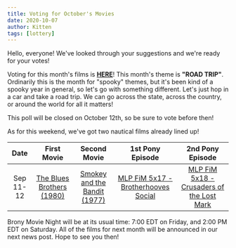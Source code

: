 ```yaml
---
title: Voting for October's Movies
date: 2020-10-07
author: Kitten
tags: [lottery]
---
```


Hello, everyone! We've looked through your suggestions and we're ready for your votes!

Voting for this month's films is **[HERE][lotto]**!  This month's theme is **"ROAD TRIP"**.  Ordinarily this is the month for "spooky" themes, but it's been kind of a spooky year in general, so let's go with something different. Let's just hop in a car and take a road trip. We can go across the state, across the country, or around the world for all it matters!

This poll will be closed on October 12th, so be sure to vote before then!

As for this weekend, we've got two nautical films already lined up!

| Date | First Movie | Second Movie | 1st Pony Episode | 2nd Pony Episode |
| :----------: | :---------------: | :---------------: | :---------------: | :---------------: | 
| Sep 11-12 | [The Blues Brothers (1980)][m1] | [Smokey and the Bandit (1977)][m2] | [MLP FiM 5x17 - Brotherhooves Social][p1] | [MLP FiM 5x18 - Crusaders of the Lost Mark][p2] |

Brony Movie Night will be at its usual time: 7:00 EDT on Friday, and 2:00 PM EDT on Saturday.  All of the films for next month will be announced in our next news post.  Hope to see you then!

[lotto]: https://docs.google.com/forms/d/e/1FAIpQLScT0AwdmTVS_0qdaV6VTrZS95_2W_j8NgoghVkXKz4xmcHjOg/viewform
[m1]: https://www.imdb.com/title/tt0080455/
[m2]: https://www.imdb.com/title/tt0076729/
[p1]: https://www.imdb.com/title/tt4534324/
[p2]: https://www.imdb.com/title/tt4534334/
